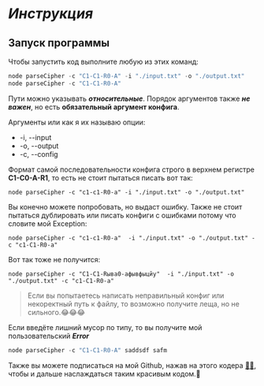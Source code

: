 # *Инструкция*

## Запуск программы ##
Чтобы запустить код выполните любую из этих команд:

```javascript
node parseCipher -c "C1-C1-R0-A" -i "./input.txt" -o "./output.txt"
node parseCipher -c "C1-C1-R0-A"
```
Пути можно указывать ***относительные***. Порядок аргументов также ***не важен***, но есть **обязательный аргумент конфига**. 

Аргументы или как я их называю опции:
+ -i, --input
+ -o, --output
+ -c, --config

Формат самой последовательности конфига строго в верхнем регистре **C1-C0-A-R1**, то есть не стоит пытаться писать вот так:
``` 
node parseCipher -c "с1-с1-R0-a" -i "./input.txt" -o "./output.txt"
```

Вы конечно можете попробовать, но выдаст ошибку. Также не стоит пытаться дублировать или писать конфиги с ошибками потому что словите мой Exсeption:

``` 
node parseCipher -c "с1-с1-R0-a"  -i "./input.txt" -o "./output.txt" -c "с1-C1-R0-a"
```
Вот так тоже не получится:
``` 
node parseCipher -c "С1-С1-Rыва0-aфывфыцйу"  -i "./input.txt" -o "./output.txt" -c "с1-C1-R0-a"
```

>Если вы попытаетесь написать неправильный конфиг или некоректный путь к файлу, то возможно получите леща, но не сильного.😂😂😂

Если введёте лишний мусор по типу, то вы получите мой пользовательский __***Error***__
```javascript
node parseCipher -c "C1-C1-R0-A" saddsdf safm 
```
Также вы можете подписаться на мой Github, нажав на этого кодера [👨‍💻](https://github.com/Mario2280), чтобы и дальше наслаждаться таким красивым кодом.👋

